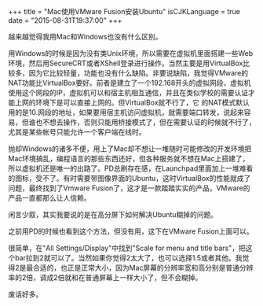 +++
title  = "Mac使用VMware Fusion安装Ubuntu"
isCJKLanguage = true
date = "2015-08-31T19:37:00"
+++


越来越觉得我用Mac和Windows也没有什么区别。

用Windows的时候是因为没有类Unix环境，所以需要在虚拟机里面搭建一些Web环境，然后用SecureCRT或者XShell登录进行操作。当然主要是用VirtualBox比较多，因为它比较轻量，功能也没有什么缺陷。非要说缺陷，我觉得VMware的NAT功能比VirtualBox要好。前者是建立了一个192.168开头的虚拟网段，虚拟机使用这个网段的IP，虚拟机可以和宿主机相互通信，并且在类似学校的需要认证才能上网的环境下是可以直接上网的。但VirtualBox就不行了，它
的NAT模式默认用的是10.网段的地址，如果要用宿主机访问虚拟机，就需要端口转发，说起来容易，但谁也不想去操作，否则只能用桥接模式了，但在需要认证的时候就不行了，尤其是某些帐号只能允许一个客户端在线时。

抛却Windows的诸多不便，用上了Mac却不想让一堆随时可能修改的开发环境把Mac环境搞乱，编程语言的那些东西还好，但各种服务就不想在Mac上搭建了，所以虚拟机还是唯一的出路了。PD总刷存在感，在Launchpad里面加上一堆难看的图标，受不了。有时需要带图像界面的Ubuntu，这时VirtualBox的性能就成了问题，最终找到了Vmware Fusion了，这才是一款踏踏实实的产品，VMware的产品一直都那么让人信赖。

闲言少叙，其实我要说的是在高分屏下如何解决Ubuntu糊掉的问题。

之前用PD的时候也看到这个方法，但没有用，这下在VMware Fusion上面可以。

很简单，在"All Settings/Display"中找到"Scale for menu and title bars"，把这个bar拉到2就可以了。当然如果你觉得2太大了，也可以选择1.5或者其他。我觉得2是最合适的，也正是正常大小，因为Mac屏幕的分辨率宽和高分别是普通分辨率的2倍，调成2倍就和在普通屏幕上一样大小了，但不会糊掉。

废话好多。
